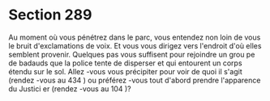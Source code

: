 # Section 289

Au moment où vous pénétrez dans le parc, vous entendez non loin de vous le bruit
d'exclamations de voix. Et vous vous dirigez vers l'endroit d'où elles semblent provenir.
Quelques pas vous suffisent pour rejoindre un grou pe de badauds que la police tente de
disperser et qui entourent un corps étendu sur le sol. Allez -vous vous précipiter pour voir
de quoi il s'agit (rendez -vous au  434 ) ou préférez -vous tout d'abord prendre l'apparence
du Justici er (rendez -vous au  104 )?